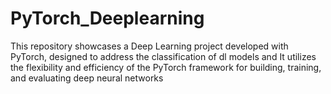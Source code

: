 # PyTorch_Deeplearning
This repository showcases a Deep Learning project developed with PyTorch, designed to address the classification of dl models and It utilizes the flexibility and efficiency of the PyTorch framework for building, training, and evaluating deep neural networks
